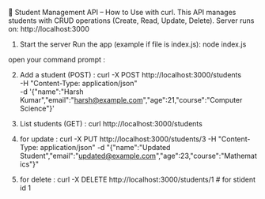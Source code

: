 📝 Student Management API – How to Use with curl.
This API manages students with CRUD operations (Create, Read, Update, Delete).
Server runs on:
               http://localhost:3000
               
1. Start the server
Run the app (example if file is index.js):
node index.js


open your command prompt :


2. Add a student (POST) :
curl -X POST http://localhost:3000/students \
  -H "Content-Type: application/json" \
  -d '{"name":"Harsh Kumar","email":"harsh@example.com","age":21,"course":"Computer Science"}'

3. List students (GET) :
curl http://localhost:3000/students

4. for update :
curl -X PUT http://localhost:3000/students/3 -H "Content-Type: application/json" -d "{\"name\":\"Updated Student\",\"email\":\"updated@example.com\",\"age\":23,\"course\":\"Mathematics\"}"

5. for delete : 
curl -X DELETE http://localhost:3000/students/1 # for stident id 1
